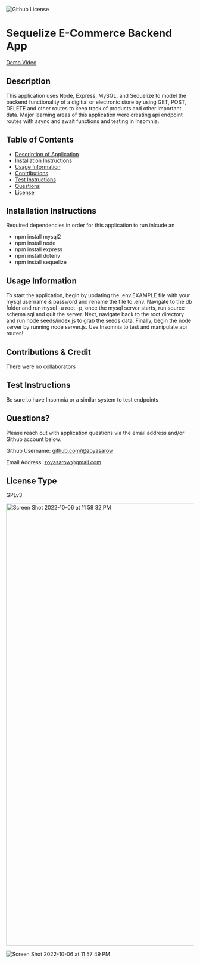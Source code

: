 
![Github License](https://img.shields.io/badge/License-GPLv3-yellow.svg)

# Sequelize E-Commerce Backend App

[Demo Video](https://drive.google.com/file/d/1pI8bk--Tu2W2Fjeu77a8Yo14LsVEKhJu/view?usp=sharing)

## Description 
This application uses Node, Express, MySQL, and Sequelize to model the backend functionality of a digitial or electronic store by using GET, POST, DELETE and other routes to keep track of products and other important data.
Major learning areas of this application were creating api endpoint routes with async and await functions and testing in Insomnia.

## Table of Contents
* [Description of Application](#description)
* [Installation Instructions](#installation-instructions)
* [Usage Information](#usage-information)
* [Contributions](#contributions)
* [Test Instructions](#test-instructions)
* [Questions](#questions)
* [License](#license)
      
## Installation Instructions 
Required dependencies in order for this application to run inlcude an
* npm install mysql2
* npm install node
* npm install express
* npm install dotenv
* npm install sequelize
      
## Usage Information 
To start the application, begin by updating the .env.EXAMPLE file with your mysql username & password and rename the file to .env. 
Navigate to the db folder and run mysql -u root -p, once the mysql server starts, run source schema.sql and quit the server. Next, navigate back to the root directory and run node seeds/index.js to grab the seeds data. Finally, begin the node server by running node server.js. Use Insomnia to test and manipulate api routes! 
        
## Contributions & Credit 
There were no collaborators 
      
## Test Instructions
Be sure to have Insomnia or a similar system to test endpoints
     
## Questions?
Please reach out with application questions via the email address and/or Github account below:

Github Username: [github.com/@zoyasarow](https://github.com/@zoyasarow)

Email Address: zoyasarow@gmail.com
      
## License Type
GPLv3 

<img width="1186" alt="Screen Shot 2022-10-06 at 11 58 32 PM" src="https://user-images.githubusercontent.com/101853202/194479645-e981139a-4f68-47ad-9f8e-6fa7bd14b89e.png">

![Screen Shot 2022-10-06 at 11 57 49 PM](https://user-images.githubusercontent.com/101853202/194479657-6596e696-07d2-429d-8449-83038833edf5.png)
